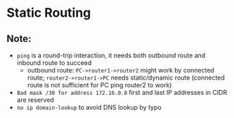 # Static Routing

## Note:

- `ping` is a round-trip interaction, it needs both outbound route and inbound route to succeed
    - outbound route: `PC->router1->router2` might work by connected route; `router2->router1->PC` needs static/dynamic route (connected route is not sufficient for PC ping router2 to work)
- `Bad mask /30 for address 172.16.0.8` first and last IP addresses in CIDR are reserved
- `no ip domain-lookup` to avoid DNS lookup by typo
